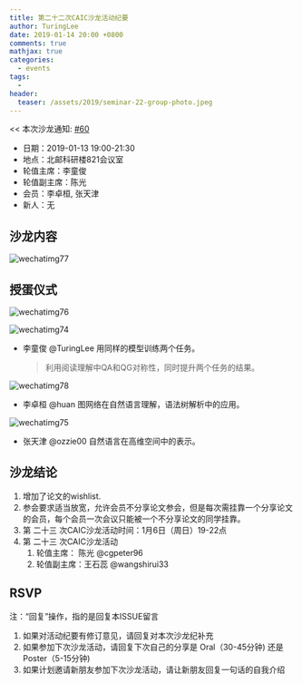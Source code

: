 ```yaml
---
title: 第二十二次CAIC沙龙活动纪要
author: TuringLee
date: 2019-01-14 20:00 +0800
comments: true
mathjax: true
categories: 
  - events
tags:
  - 
header:
  teaser: /assets/2019/seminar-22-group-photo.jpeg
---
```


<< 本次沙龙通知: [#60](https://github.com/BUPT/ai-ml.club/issues/60)

- 日期：2019-01-13 19:00-21:30
- 地点：北邮科研楼821会议室
- 轮值主席：李童俊  
- 轮值副主席：陈光
- 会员：李卓桓, 张天津
- 新人：无

## 沙龙内容

![wechatimg77](https://user-images.githubusercontent.com/17496872/51104082-085f6380-1820-11e9-8247-270622154018.jpeg)

## 授蛋仪式

![wechatimg76](https://user-images.githubusercontent.com/17496872/51104100-144b2580-1820-11e9-88fc-f426de37e462.jpeg)

![wechatimg74](https://user-images.githubusercontent.com/17496872/51104239-8facd700-1820-11e9-81aa-6dccd2a17064.jpeg)

- 李童俊 @TuringLee 用同样的模型训练两个任务。
    > 利用阅读理解中QA和QG对称性，同时提升两个任务的结果。

![wechatimg78](https://user-images.githubusercontent.com/17496872/51104268-a6532e00-1820-11e9-8cc7-9a9d65bf9187.jpeg)

- 李卓桓 @huan 图网络在自然语言理解，语法树解析中的应用。

![wechatimg75](https://user-images.githubusercontent.com/17496872/51104839-39d92e80-1822-11e9-8e3a-91272282be75.jpeg)

- 张天津 @ozzie00 自然语言在高维空间中的表示。

## 沙龙结论

1. 增加了论文的wishlist.
2. 参会要求适当放宽，允许会员不分享论文参会，但是每次需挂靠一个分享论文的会员，每个会员一次会议只能被一个不分享论文的同学挂靠。
3. 第 二十三 次CAIC沙龙活动时间：1月6日（周日）19-22点
4. 第 二十三 次CAIC沙龙活动
    1. 轮值主席： 陈光 @cgpeter96
    1. 轮值副主席：王石蕊 @wangshirui33

## RSVP

注：“回复”操作，指的是回复本ISSUE留言

1. 如果对活动纪要有修订意见，请回复对本次沙龙纪补充
1. 如果参加下次沙龙活动，请回复下次自己的分享是 Oral（30-45分钟) 还是Poster（5-15分钟)
1. 如果计划邀请新朋友参加下次沙龙活动，请让新朋友回复一句话的自我介绍
